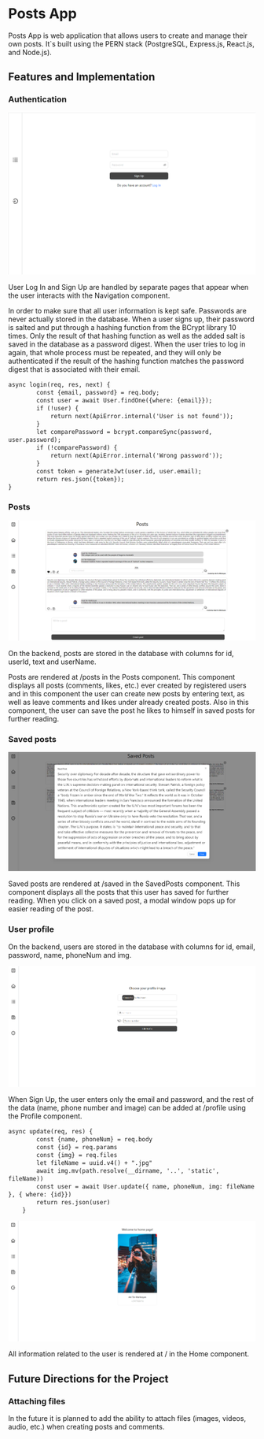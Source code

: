 # Posts App

Posts App is web application that allows users to create and manage their 
own posts. It`s built using the PERN stack (PostgreSQL, Express.js,
React.js, and Node.js). 

## Features and Implementation

### Authentication

![signup_page](docs/images/Signup.png)

User Log In and Sign Up are handled by separate pages that appear when 
the user interacts with the Navigation component.

In order to make sure that all user information is kept safe. Passwords 
are never actually stored in the database. When a user signs up, their password
is salted and put through a hashing function from the BCrypt library 10 times. 
Only the result of that hashing function as well as the added salt is saved in 
the database as a password digest. When the user tries to log in again, that whole
process must be repeated, and they will only be authenticated if the result of 
the hashing function matches the password digest that is associated with 
their email.

```
async login(req, res, next) {
        const {email, password} = req.body;
        const user = await User.findOne({where: {email}});
        if (!user) {
            return next(ApiError.internal('User is not found'));
        }
        let comparePassword = bcrypt.compareSync(password, user.password);
        if (!comparePassword) {
            return next(ApiError.internal('Wrong password'));
        }
        const token = generateJwt(user.id, user.email);
        return res.json({token});
}
```

### Posts

![posts_page](docs/images/Posts.png)

On the backend, posts are stored in the database with columns for id, userId, text
and userName. 

Posts are rendered at /posts in the Posts component. This component displays all 
posts (comments, likes, etc.) ever created by registered users and in this 
component the user can create new posts by entering text, as well as leave 
comments and likes under already created posts. Also in this component, the user
can save the post he likes to himself in saved posts for further reading.

### Saved posts

![saved_posts_page](docs/images/SavedPosts.png)

Saved posts are rendered at /saved in the SavedPosts component. This component 
displays all the posts that this user has saved for further reading. When you 
click on a saved post, a modal window pops up for easier reading of the post.

### User profile

On the backend, users are stored in the database with columns for id, email, 
password, name, phoneNum and img.

![profile_page](docs/images/Profile.png)

When Sign Up, the user enters only the email and password, and the rest of the 
data (name, phone number and image) can be added at /profile using the Profile 
component.

```
async update(req, res) {
        const {name, phoneNum} = req.body
        const {id} = req.params
        const {img} = req.files
        let fileName = uuid.v4() + ".jpg"
        await img.mv(path.resolve(__dirname, '..', 'static', fileName))
        const user = await User.update({ name, phoneNum, img: fileName }, { where: {id}})
        return res.json(user)
    }
```

![home_page](docs/images/Home.png)

All information related to the user is rendered at / in the Home component.

## Future Directions for the Project

### Attaching files

In the future it is planned to add the ability to attach files (images, 
videos, audio, etc.) when creating posts and comments.